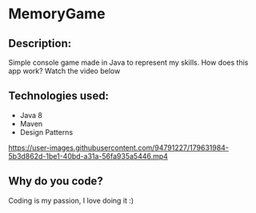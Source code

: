# MemoryGame
## Description:
Simple console game made in Java to represent my skills.
How does this app work? Watch the video below
## Technologies used:
- Java 8
- Maven
- Design Patterns

https://user-images.githubusercontent.com/94791227/179631984-5b3d862d-1be1-40bd-a31a-56fa935a5446.mp4

## Why do you code?
Coding is my passion, I love doing it :)

